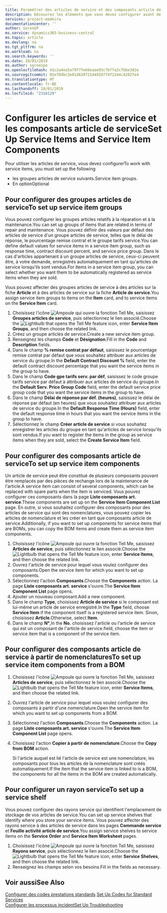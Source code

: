 ```yaml
---
title: Paramétrer des articles de service et des composants article de service | Microsoft Docs
description: Découvrez les éléments que vous devez configurer avant de pouvoir utiliser des articles de service, notamment les valeurs par défaut telles que le délai de réponse, le pourcentage remise contrat et le groupe tarifs service.
services: project-madeira
documentationcenter: ''
author: SorenGP
ms.service: dynamics365-business-central
ms.topic: article
ms.devlang: na
ms.tgt_pltfrm: na
ms.workload: na
ms.search.keywords: ''
ms.date: 10/01/2019
ms.author: sgroespe
ms.openlocfilehash: 41c2a4ea5a79f7fe66eaae93c7bffa2c7bbe3d2e
ms.sourcegitcommit: 02e704bc3e01d62072144919774f1244c42827e4
ms.translationtype: HT
ms.contentlocale: fr-BE
ms.lasthandoff: 10/01/2019
ms.locfileid: "2316129"
---
```

# <a name="set-up-service-items-and-service-item-components"></a><span data-ttu-id="e9b1e-103">Configurer les articles de service et les composants article de service</span><span class="sxs-lookup"><span data-stu-id="e9b1e-103">Set Up Service Items and Service Item Components</span></span>
<span data-ttu-id="e9b1e-104">Pour utiliser les articles de service, vous devez configurer</span><span class="sxs-lookup"><span data-stu-id="e9b1e-104">To work with service items, you must set up the following</span></span>

* <span data-ttu-id="e9b1e-105">les groupes articles de service suivants.</span><span class="sxs-lookup"><span data-stu-id="e9b1e-105">Service item groups.</span></span>
* <span data-ttu-id="e9b1e-106">En option</span><span class="sxs-lookup"><span data-stu-id="e9b1e-106">Optional</span></span>

## <a name="to-set-up-service-item-groups"></a><span data-ttu-id="e9b1e-107">Pour configurer des groupes articles de service</span><span class="sxs-lookup"><span data-stu-id="e9b1e-107">To set up service item groups</span></span>
<span data-ttu-id="e9b1e-108">Vous pouvez configurer les groupes articles relatifs à la réparation et à la maintenance.</span><span class="sxs-lookup"><span data-stu-id="e9b1e-108">You can set up groups of items that are related in terms of repair and maintenance.</span></span> <span data-ttu-id="e9b1e-109">Vous pouvez définir des valeurs par défaut des articles de service d'un groupe articles de service, telles que le délai de réponse, le pourcentage remise contrat et le groupe tarifs service.</span><span class="sxs-lookup"><span data-stu-id="e9b1e-109">You can define default values for service items in a service item group, such as response time, contract discount percent, and service price group.</span></span> <span data-ttu-id="e9b1e-110">Dans le cas d'articles appartenant à un groupe articles de service, ceux-ci peuvent être, à votre demande, enregistrés automatiquement en tant qu'articles de service lorsqu'ils sont vendus.</span><span class="sxs-lookup"><span data-stu-id="e9b1e-110">For items in a service item group, you can select whether you want them to be automatically registered as service items when they are sold.</span></span>  

<span data-ttu-id="e9b1e-111">Vous pouvez affecter des groupes articles de service à des articles sur la fiche **Article** et à des articles de service sur la fiche **Article de service**.</span><span class="sxs-lookup"><span data-stu-id="e9b1e-111">You assign service item groups to items on the **Item** card, and to service items on the **Service Item** card.</span></span>  

1. <span data-ttu-id="e9b1e-112">Choisissez l'icône ![Ampoule qui ouvre la fonction Tell Me](media/ui-search/search_small.png "Dites-moi ce que vous voulez faire"), saisissez **Groupes articles de service**, puis sélectionnez le lien associé.</span><span class="sxs-lookup"><span data-stu-id="e9b1e-112">Choose the ![Lightbulb that opens the Tell Me feature](media/ui-search/search_small.png "Tell me what you want to do") icon, enter **Service Item Groups**, and then choose the related link.</span></span>  
2. <span data-ttu-id="e9b1e-113">Créez un groupe articles de service.</span><span class="sxs-lookup"><span data-stu-id="e9b1e-113">Create a new service item group.</span></span>  
3. <span data-ttu-id="e9b1e-114">Renseignez les champs **Code** et **Désignation**.</span><span class="sxs-lookup"><span data-stu-id="e9b1e-114">Fill in the **Code** and **Description** fields.</span></span>  
4. <span data-ttu-id="e9b1e-115">Dans le champ **% remise contrat par défaut**, saisissez le pourcentage remise contrat par défaut que vous souhaitez attribuer aux articles de service du groupe.</span><span class="sxs-lookup"><span data-stu-id="e9b1e-115">In the **Default Contract Discount %** field, enter the default contract discount percentage that you want the service items in the group to have.</span></span>  
5. <span data-ttu-id="e9b1e-116">Dans le champ **Code gpe tarifs serv. par déf**, saisissez le code groupe tarifs service par défaut à attribuer aux articles de service du groupe.</span><span class="sxs-lookup"><span data-stu-id="e9b1e-116">In the **Default Serv. Price Group Code** field, enter the default service price group code that you want the service items in the group to have.</span></span>  
6. <span data-ttu-id="e9b1e-117">Dans le champ **Délai de réponse par déf. (heures)**, saisissez le délai de réponse par défaut (en heures) que vous souhaitez attribuer aux articles de service du groupe.</span><span class="sxs-lookup"><span data-stu-id="e9b1e-117">In the **Default Response Time (Hours)** field, enter the default response time in hours that you want the service items in the group to have.</span></span>  
7. <span data-ttu-id="e9b1e-118">Sélectionnez le champ **Créer article de service** si vous souhaitez enregistrer les articles du groupe en tant qu'articles de service lorsqu'ils sont vendus.</span><span class="sxs-lookup"><span data-stu-id="e9b1e-118">If you want to register the items in the group as service items when they are sold, select the **Create Service Item** field.</span></span>  

## <a name="to-set-up-service-item-components"></a><span data-ttu-id="e9b1e-119">Pour configurer des composants article de service</span><span class="sxs-lookup"><span data-stu-id="e9b1e-119">To set up service item components</span></span>
<span data-ttu-id="e9b1e-120">Un article de service peut être constitué de plusieurs composants pouvant être remplacés par des pièces de rechange lors de la maintenance de l'article.</span><span class="sxs-lookup"><span data-stu-id="e9b1e-120">A service item can consist of several components, which can be replaced with spare parts when the item is serviced.</span></span> <span data-ttu-id="e9b1e-121">Vous pouvez configurer ces composants dans la page **Liste composants art. service**.</span><span class="sxs-lookup"><span data-stu-id="e9b1e-121">These components are set up on the **Service Item Component List** page.</span></span> <span data-ttu-id="e9b1e-122">En outre, si vous souhaitez configurer des composants pour des articles de service qui sont des nomenclatures, vous pouvez copier les articles de nomenclature et les créer en tant que composants article de service.</span><span class="sxs-lookup"><span data-stu-id="e9b1e-122">Additionally, if you want to set up components for service items that are BOMs, you can copy the BOM items and create them as service item components.</span></span>

1. <span data-ttu-id="e9b1e-123">Choisissez l'icône ![Ampoule qui ouvre la fonction Tell Me](media/ui-search/search_small.png "Dites-moi ce que vous voulez faire"), saisissez **Articles de service**, puis sélectionnez le lien associé.</span><span class="sxs-lookup"><span data-stu-id="e9b1e-123">Choose the ![Lightbulb that opens the Tell Me feature](media/ui-search/search_small.png "Tell me what you want to do") icon, enter **Service Items**, and then choose the related link.</span></span>
2. <span data-ttu-id="e9b1e-124">Ouvrez l'article de service pour lequel vous voulez configurer des composants.</span><span class="sxs-lookup"><span data-stu-id="e9b1e-124">Open the service item for which you want to set up components.</span></span>  
3. <span data-ttu-id="e9b1e-125">Sélectionnez l'action **Composants**.</span><span class="sxs-lookup"><span data-stu-id="e9b1e-125">Choose the **Components** action.</span></span> <span data-ttu-id="e9b1e-126">La page **Liste composants art. service** s'ouvre.</span><span class="sxs-lookup"><span data-stu-id="e9b1e-126">The **Service Item Component List** page opens.</span></span>  
4. <span data-ttu-id="e9b1e-127">Ajouter un nouveau composant.</span><span class="sxs-lookup"><span data-stu-id="e9b1e-127">Add a new component.</span></span>  
5. <span data-ttu-id="e9b1e-128">Dans le champ **Type**, choisissez **Article de service** si le composant est lui-même un article de service enregistré.</span><span class="sxs-lookup"><span data-stu-id="e9b1e-128">In the **Type** field, choose **Service Item** if the component itself is a registered service item.</span></span> <span data-ttu-id="e9b1e-129">Sinon, choisissez **Article**.</span><span class="sxs-lookup"><span data-stu-id="e9b1e-129">Otherwise, select **Item**.</span></span>  
6. <span data-ttu-id="e9b1e-130">Dans le champ **N°**,</span><span class="sxs-lookup"><span data-stu-id="e9b1e-130">In the **No.**</span></span> <span data-ttu-id="e9b1e-131">choisissez l'article ou l'article de service qui est un composant de l'article de service.</span><span class="sxs-lookup"><span data-stu-id="e9b1e-131">field, choose the item or service item that is a component of the service item.</span></span>  

## <a name="to-set-up-service-item-components-from-a-bom"></a><span data-ttu-id="e9b1e-132">Pour configurer des composants article de service à partir de nomenclatures</span><span class="sxs-lookup"><span data-stu-id="e9b1e-132">To set up service item components from a BOM</span></span>
1.  <span data-ttu-id="e9b1e-133">Choisissez l'icône ![Ampoule qui ouvre la fonction Tell Me](media/ui-search/search_small.png "Dites-moi ce que vous voulez faire"), saisissez **Articles de service**, puis sélectionnez le lien associé.</span><span class="sxs-lookup"><span data-stu-id="e9b1e-133">Choose the ![Lightbulb that opens the Tell Me feature](media/ui-search/search_small.png "Tell me what you want to do") icon, enter **Service Items**, and then choose the related link.</span></span>  
2. <span data-ttu-id="e9b1e-134">Ouvrez l'article de service pour lequel vous voulez configurer des composants à partir d'une nomenclature.</span><span class="sxs-lookup"><span data-stu-id="e9b1e-134">Open the service item for which you want to set up components from a BOM.</span></span>  
3. <span data-ttu-id="e9b1e-135">Sélectionnez l'action **Composants**.</span><span class="sxs-lookup"><span data-stu-id="e9b1e-135">Choose the **Components** action.</span></span> <span data-ttu-id="e9b1e-136">La page **Liste composants art. service** s'ouvre.</span><span class="sxs-lookup"><span data-stu-id="e9b1e-136">The **Service Item Component List** page opens.</span></span>  
4. <span data-ttu-id="e9b1e-137">Choisissez l'action **Copier à partir de nomenclature**.</span><span class="sxs-lookup"><span data-stu-id="e9b1e-137">Choose the **Copy from BOM** action.</span></span>  

    <span data-ttu-id="e9b1e-138">Si l'article auquel est lié l'article de service est une nomenclature, les composants pour tous les articles de la nomenclature sont créés automatiquement.</span><span class="sxs-lookup"><span data-stu-id="e9b1e-138">If the item that the service item is linked to is a BOM, the components for all the items in the BOM are created automatically.</span></span>  

## <a name="to-set-up-a-service-shelf"></a><span data-ttu-id="e9b1e-139">Pour configurer un rayon service</span><span class="sxs-lookup"><span data-stu-id="e9b1e-139">To set up a service shelf</span></span>
<span data-ttu-id="e9b1e-140">Vous pouvez configurer des rayons service qui identifient l'emplacement de stockage de vos articles de service.</span><span class="sxs-lookup"><span data-stu-id="e9b1e-140">You can set up service shelves that identify where you store your service items.</span></span> <span data-ttu-id="e9b1e-141">Vous pouvez affecter des rayons service à des articles de service dans les pages **Commande service** et **Feuille activité article de service**.</span><span class="sxs-lookup"><span data-stu-id="e9b1e-141">You assign service shelves to service items on the **Service Order** and **Service Item Worksheet** pages.</span></span>  

1. <span data-ttu-id="e9b1e-142">Choisissez l'icône ![Ampoule qui ouvre la fonction Tell Me](media/ui-search/search_small.png "Dites-moi ce que vous voulez faire"), saisissez **Rayons service**, puis sélectionnez le lien associé.</span><span class="sxs-lookup"><span data-stu-id="e9b1e-142">Choose the ![Lightbulb that opens the Tell Me feature](media/ui-search/search_small.png "Tell me what you want to do") icon, enter **Service Shelves**, and then choose the related link.</span></span>
2. <span data-ttu-id="e9b1e-143">Renseignez les champs selon vos besoins.</span><span class="sxs-lookup"><span data-stu-id="e9b1e-143">Fill in the fields as necessary.</span></span>

## <a name="see-also"></a><span data-ttu-id="e9b1e-144">Voir aussi</span><span class="sxs-lookup"><span data-stu-id="e9b1e-144">See Also</span></span>
<span data-ttu-id="e9b1e-145">[Configurer des codes prestations standards](service-how-setup-service-coding.md) </span><span class="sxs-lookup"><span data-stu-id="e9b1e-145">[Set Up Codes for Standard Services](service-how-setup-service-coding.md) </span></span>  
[<span data-ttu-id="e9b1e-146">Configurer les processus incident</span><span class="sxs-lookup"><span data-stu-id="e9b1e-146">Set Up Troubleshooting</span></span>](service-how-setup-troubleshooting.md)
